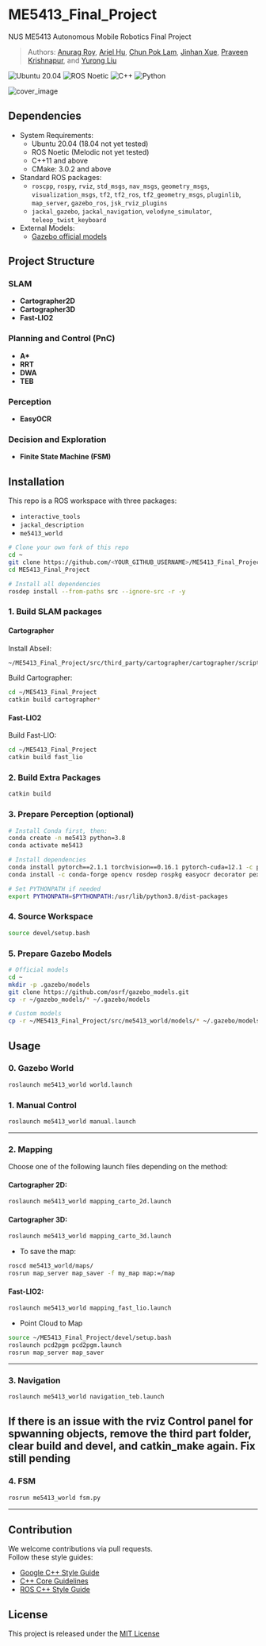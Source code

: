 # ME5413_Final_Project

NUS ME5413 Autonomous Mobile Robotics Final Project  
> Authors: [Anurag Roy](https://github.com/anuragroy2001), [Ariel Hu](https://github.com/loggcc), [Chun Pok Lam](https://github.com/bobbylammy71446307), [Jinhan Xue](https://github.com/tchb0910), [Praveen Krishnapur](https://github.com/Praveen8978), and [Yurong Liu](https://github.com/liuyurong129)

![Ubuntu 20.04](https://img.shields.io/badge/OS-Ubuntu_20.04-informational?style=flat&logo=ubuntu&logoColor=white&color=2bbc8a)
![ROS Noetic](https://img.shields.io/badge/Tools-ROS_Noetic-informational?style=flat&logo=ROS&logoColor=white&color=2bbc8a)
![C++](https://img.shields.io/badge/Code-C++-informational?style=flat&logo=c%2B%2B&logoColor=white&color=2bbc8a)
![Python](https://img.shields.io/badge/Code-Python-informational?style=flat&logo=Python&logoColor=white&color=2bbc8a)

![cover_image](src/me5413_world/media/gz_world.png)

## Dependencies

* System Requirements:
  * Ubuntu 20.04 (18.04 not yet tested)
  * ROS Noetic (Melodic not yet tested)
  * C++11 and above
  * CMake: 3.0.2 and above
* Standard ROS packages:
  * `roscpp`, `rospy`, `rviz`, `std_msgs`, `nav_msgs`, `geometry_msgs`, `visualization_msgs`, `tf2`, `tf2_ros`, `tf2_geometry_msgs`, `pluginlib`, `map_server`, `gazebo_ros`, `jsk_rviz_plugins`
  * `jackal_gazebo`, `jackal_navigation`, `velodyne_simulator`, `teleop_twist_keyboard`
* External Models:
  * [Gazebo official models](https://github.com/osrf/gazebo_models)

## Project Structure

### SLAM
- **Cartographer2D**
- **Cartographer3D**
- **Fast-LIO2**

### Planning and Control (PnC)
- **A\***
- **RRT**
- **DWA**
- **TEB**

### Perception
- **EasyOCR**

### Decision and Exploration
- **Finite State Machine (FSM)**

## Installation

This repo is a ROS workspace with three packages:

- `interactive_tools`
- `jackal_description`
- `me5413_world`

```bash
# Clone your own fork of this repo
cd ~
git clone https://github.com/<YOUR_GITHUB_USERNAME>/ME5413_Final_Project.git
cd ME5413_Final_Project

# Install all dependencies
rosdep install --from-paths src --ignore-src -r -y
```

### 1. Build SLAM packages

#### Cartographer

Install Abseil:

```bash
~/ME5413_Final_Project/src/third_party/cartographer/cartographer/scripts/install_abseil.sh
```

Build Cartographer:

```bash
cd ~/ME5413_Final_Project
catkin build cartographer*
```

#### Fast-LIO2

Build Fast-LIO:

```bash
cd ~/ME5413_Final_Project
catkin build fast_lio
```

### 2. Build Extra Packages

```bash
catkin build
```

### 3. Prepare Perception (optional)

```bash
# Install Conda first, then:
conda create -n me5413 python=3.8
conda activate me5413

# Install dependencies
conda install pytorch==2.1.1 torchvision==0.16.1 pytorch-cuda=12.1 -c pytorch -c nvidia
conda install -c conda-forge opencv rosdep rospkg easyocr decorator pexpect numpy defusedxml ipdb

# Set PYTHONPATH if needed
export PYTHONPATH=$PYTHONPATH:/usr/lib/python3.8/dist-packages
```

### 4. Source Workspace

```bash
source devel/setup.bash
```

### 5. Prepare Gazebo Models

```bash
# Official models
cd ~
mkdir -p .gazebo/models
git clone https://github.com/osrf/gazebo_models.git
cp -r ~/gazebo_models/* ~/.gazebo/models

# Custom models
cp -r ~/ME5413_Final_Project/src/me5413_world/models/* ~/.gazebo/models
```

## Usage

### 0. Gazebo World

```bash
roslaunch me5413_world world.launch
```

### 1. Manual Control

```bash
roslaunch me5413_world manual.launch
```

---

### 2. Mapping

Choose one of the following launch files depending on the method:

#### **Cartographer 2D**:

```bash
roslaunch me5413_world mapping_carto_2d.launch
```

#### **Cartographer 3D**:

```bash
roslaunch me5413_world mapping_carto_3d.launch
```

- To save the map:

```bash
roscd me5413_world/maps/
rosrun map_server map_saver -f my_map map:=/map
```

#### **Fast-LIO2**:

```bash
roslaunch me5413_world mapping_fast_lio.launch
```

- Point Cloud to Map

```bash
source ~/ME5413_Final_Project/devel/setup.bash
roslaunch pcd2pgm pcd2pgm.launch
rosrun map_server map_saver
```

---

### 3. Navigation

```bash
roslaunch me5413_world navigation_teb.launch
```
If there is an issue with the rviz Control panel for spwanning objects, remove the third part folder, clear build and devel, and catkin_make again. Fix still pending
---

### 4. FSM

```bash
rosrun me5413_world fsm.py
```

---

## Contribution

We welcome contributions via pull requests.  
Follow these style guides:

- [Google C++ Style Guide](https://google.github.io/styleguide/cppguide.html)
- [C++ Core Guidelines](https://isocpp.github.io/CppCoreGuidelines/CppCoreGuidelines#main)
- [ROS C++ Style Guide](http://wiki.ros.org/CppStyleGuide)

## License

This project is released under the [MIT License](https://github.com/NUS-Advanced-Robotics-Centre/ME5413_Final_Project/blob/main/LICENSE)
